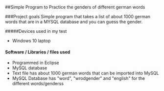 ##Simple Program to Practice the genders of different german words

###Project goals
Simple program that takes a list of about 1000 german words that are in a MYSQL database and you can guess the gender.

#####Devices used in my test
- Windows 10 laptop

#### Software / Libraries / files used
- Programmed in Eclipse
- MySQL database
- Text file has about 1000 german words that can be imported into MySQL
- MySQL Database has "word", "wrodgender" and "english" for the different words/genderss